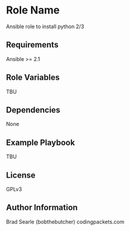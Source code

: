 Role Name
=========

Ansible role to install python 2/3

Requirements
------------

Ansible >= 2.1

Role Variables
--------------

TBU

Dependencies
------------

None

Example Playbook
----------------

TBU

License
-------

GPLv3

Author Information
------------------

Brad Searle (bobthebutcher) codingpackets.com
